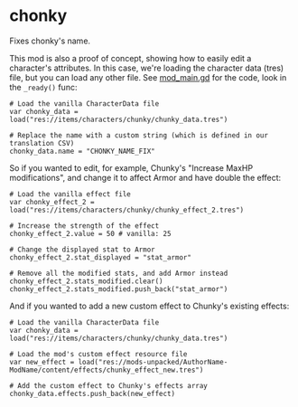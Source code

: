 # chonky

Fixes chonky's name.

This mod is also a proof of concept, showing how to easily edit a character's attributes. In this case, we're loading the character data (tres) file, but you can load any other file. See [mod_main.gd](https://github.com/BrotatoMods/Darkly77-Chonky/blob/main/root/mods-unpacked/Darkly77-Chonky/mod_main.gd#L21) for the code, look in the `_ready()` func:

```gdscript
# Load the vanilla CharacterData file
var chonky_data = load("res://items/characters/chunky/chunky_data.tres")

# Replace the name with a custom string (which is defined in our translation CSV)
chonky_data.name = "CHONKY_NAME_FIX"
```

So if you wanted to edit, for example, Chunky's "Increase MaxHP modifications", and change it to affect Armor and have double the effect:

```gdscript
# Load the vanilla effect file
var chonky_effect_2 = load("res://items/characters/chunky/chunky_effect_2.tres")

# Increase the strength of the effect
chonky_effect_2.value = 50 # vanilla: 25

# Change the displayed stat to Armor
chonky_effect_2.stat_displayed = "stat_armor"

# Remove all the modified stats, and add Armor instead
chonky_effect_2.stats_modified.clear()
chonky_effect_2.stats_modified.push_back("stat_armor")
```

And if you wanted to add a new custom effect to Chunky's existing effects:

```gdscript
# Load the vanilla CharacterData file
var chonky_data = load("res://items/characters/chunky/chunky_data.tres")

# Load the mod's custom effect resource file
var new_effect = load("res://mods-unpacked/AuthorName-ModName/content/effects/chunky_effect_new.tres")

# Add the custom effect to Chunky's effects array
chonky_data.effects.push_back(new_effect)
```
